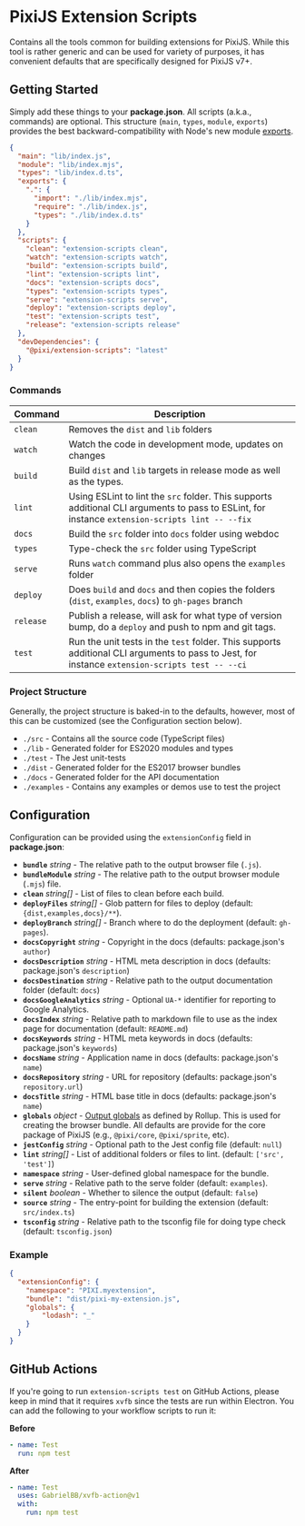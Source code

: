 # PixiJS Extension Scripts

Contains all the tools common for building extensions for PixiJS. While this tool is rather generic and can be used for variety of purposes, it has convenient defaults that are specifically designed for PixiJS v7+.

## Getting Started

Simply add these things to your **package.json**. All scripts (a.k.a., commands) are optional. This structure (`main`, `types`, `module`, `exports`) provides the best backward-compatibility with Node's new module [exports](https://nodejs.org/api/packages.html#exports).

```json
{
  "main": "lib/index.js",
  "module": "lib/index.mjs",
  "types": "lib/index.d.ts",
  "exports": {
    ".": {
      "import": "./lib/index.mjs",
      "require": "./lib/index.js",
      "types": "./lib/index.d.ts"
    }
  },
  "scripts": {
    "clean": "extension-scripts clean",
    "watch": "extension-scripts watch",
    "build": "extension-scripts build",
    "lint": "extension-scripts lint",
    "docs": "extension-scripts docs",
    "types": "extension-scripts types",
    "serve": "extension-scripts serve",
    "deploy": "extension-scripts deploy",
    "test": "extension-scripts test",
    "release": "extension-scripts release"
  },
  "devDependencies": {
    "@pixi/extension-scripts": "latest"
  }
}
```

### Commands

| Command | Description |
|---|---|
| `clean` | Removes the `dist` and `lib` folders |
| `watch` | Watch the code in development mode, updates on changes |
| `build` | Build `dist` and `lib` targets in release mode as well as the types. |
| `lint` | Using ESLint to lint the `src` folder. This supports additional CLI arguments to pass to ESLint, for instance `extension-scripts lint -- --fix` |
| `docs` | Build the `src` folder into `docs` folder using webdoc |
| `types` | Type-check the `src` folder using TypeScript |
| `serve` | Runs `watch` command plus also opens the `examples` folder |
| `deploy` | Does `build` and `docs` and then copies the folders (`dist`, `examples`, `docs`) to `gh-pages` branch |
| `release` | Publish a release, will ask for what type of version bump, do a `deploy` and push to npm and git tags. |
| `test` | Run the unit tests in the `test` folder. This supports additional CLI arguments to pass to Jest, for instance `extension-scripts test -- --ci` |

### Project Structure

Generally, the project structure is baked-in to the defaults, however, most of this can be customized (see the Configuration section below).

* `./src` - Contains all the source code (TypeScript files)
* `./lib` - Generated folder for ES2020 modules and types
* `./test` - The Jest unit-tests
* `./dist` - Generated folder for the ES2017 browser bundles
* `./docs` - Generated folder for the API documentation
* `./examples` - Contains any examples or demos use to test the project

## Configuration

Configuration can be provided using the `extensionConfig` field in **package.json**:

* **`bundle`** _string_ - The relative path to the output browser file (`.js`).
* **`bundleModule`** _string_ - The relative path to the output browser module (`.mjs`) file.
* **`clean`** _string[]_ - List of files to clean before each build.
* **`deployFiles`** _string[]_ - Glob pattern for files to deploy (default: `{dist,examples,docs}/**`).
* **`deployBranch`** _string[]_ - Branch where to do the deployment (default: `gh-pages`).
* **`docsCopyright`** _string_ - Copyright in the docs (defaults: package.json's `author`)
* **`docsDescription`** _string_ - HTML meta description in docs (defaults: package.json's `description`)
* **`docsDestination`** _string_ - Relative path to the output documentation folder (default: `docs`)
* **`docsGoogleAnalytics`** _string_ - Optional `UA-*` identifier for reporting to Google Analytics.
* **`docsIndex`** _string_ - Relative path to markdown file to use as the index page for documentation (default: `README.md`)
* **`docsKeywords`** _string_ - HTML meta keywords in docs (defaults: package.json's `keywords`)
* **`docsName`** _string_ - Application name in docs  (defaults: package.json's `name`)
* **`docsRepository`** _string_ - URL for repository (defaults: package.json's `repository.url`)
* **`docsTitle`** _string_ - HTML base title in docs (defaults: package.json's `name`)
* **`globals`** _object_ - [Output globals](https://rollupjs.org/guide/en/#outputglobals) as defined by Rollup. This is used for creating the browser bundle. All defaults are provide for the core package of PixiJS (e.g., `@pixi/core`, `@pixi/sprite`, etc).
* **`jestConfig`** _string_ - Optional path to the Jest config file (default: `null`)
* **`lint`** _string[]_ - List of additional folders or files to lint. (default: `['src', 'test']`)
* **`namespace`** _string_ - User-defined global namespace for the bundle.
* **`serve`** _string_ - Relative path to the serve folder (default: `examples`).
* **`silent`** _boolean_ - Whether to silence the output (default: `false`)
* **`source`** _string_ - The entry-point for building the extension (default: `src/index.ts`)
* **`tsconfig`** _string_ - Relative path to the tsconfig file for doing type check (default: `tsconfig.json`)

### Example

```json
{
  "extensionConfig": {
    "namespace": "PIXI.myextension",
    "bundle": "dist/pixi-my-extension.js",
    "globals": {
        "lodash": "_"
    }
  }
}
```

## GitHub Actions

If you're going to run `extension-scripts test` on GitHub Actions, please keep in mind that it requires `xvfb` since the tests are run within Electron. You can add the following to your workflow scripts to run it:

**Before**

```yml
- name: Test
  run: npm test
```

**After**

```yml
- name: Test
  uses: GabrielBB/xvfb-action@v1
  with:
    run: npm test
```
